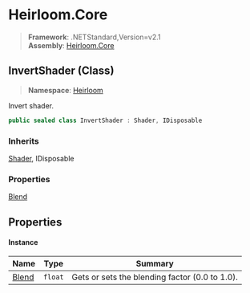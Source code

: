 # Heirloom.Core

> **Framework**: .NETStandard,Version=v2.1  
> **Assembly**: [Heirloom.Core][0]

## InvertShader (Class)

> **Namespace**: [Heirloom][0]

Invert shader.

```cs
public sealed class InvertShader : Shader, IDisposable
```

### Inherits

[Shader][1], IDisposable

### Properties

[Blend][2]

## Properties

#### Instance

| Name       | Type    | Summary                                        |
|------------|---------|------------------------------------------------|
| [Blend][2] | `float` | Gets or sets the blending factor (0.0 to 1.0). |

[0]: ../../Heirloom.Core.md
[1]: Shader.md
[2]: InvertShader/Blend.md
